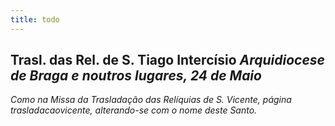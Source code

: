 ```yaml
---
title: todo
---
```

<h2 class="text-center">Trasl. das Rel. de S. Tiago Intercísio <em>Arquidiocese de Braga e noutros lugares, 24 de Maio</em></h2>

<em>Como na Missa da Trasladação das Relíquias de S. Vicente, página trasladacaovicente, alterando-se com o nome deste Santo.</em>